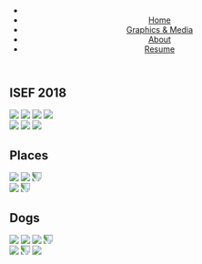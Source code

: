 <head>
	<title> Odessa Emmanuelle Thompson </title>
	<link href="https://fonts.googleapis.com/css?family=Montserrat:200,400" rel="stylesheet">	
	<link rel="stylesheet" type="text/css" href="main.css">
<head>
	
<header>
	<div class="navigation">	
		<nav>
			<ul>
				<li><a href="news.asp"></a></li>
				<li id="plswork"><a href="https://odessathompson.github.io/odessa/"> Home </a></li>
  				<li id="plswork"><a href="https://odessathompson.github.io/odessa_graphics-and-media/">Graphics & Media</a></li>
  				<li id="plswork"><a href="contact.asp">About</a></li>
  				<li id="plswork"><a href="https://odessathompson.github.io/odessa_resume/">Resume</a></li>
			</ul>
		</nav>
	</div>

</header>

<body>
	<h2>ISEF 2018</h2>
	<div class="row"> 
  <div class="column">
    	<img src="images/window.JPG">
    	<img src="images/prof.JPG">
    	<img src="images/lots of people.JPG">
	<img src="images/bailooking wack.JPG" style="image-orientation: 90deg;" />
  </div>
  <div class="column">
	<img src="images/airport.JPG">
	<img src="images/mustardday.JPG">
    	<img src="images/w:david.jpg">
  </div> 
		
<h2>Places</h2>
	<div class="row"> 
  <div class="column">
    	<img src="cali.jpg">
    	<img src="ranier.JPG">
    	<img src="images/susbai.JPG" style="transform:rotate(90deg);">
  </div>
  <div class="column">
	<img src="mt.jpg">
	<img src="images/us.JPG" style="transform:rotate(90deg);">
  </div>
	
<h2>Dogs</h2>
	<div class="row"> 
  <div class="column">
    	<img src="omicute.jpg">
	<img src="images/Snapseed.jpg">
    	<img src="seal.jpg">
	<img src="images/autumn.JPG" style="transform:rotate(90deg);">

  </div>
  <div class="column">
	<img src="mackalu.JPG">
	<img src="images/model omi.JPG" style="transform:rotate(90deg);">
	<img src="snowomi.JPG">
  </div>
	
</body>

